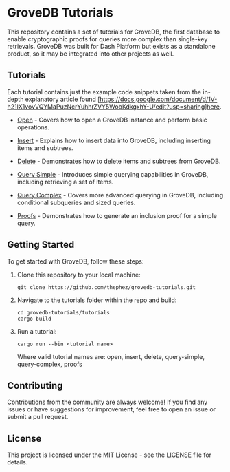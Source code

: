 # GroveDB Tutorials

This repository contains a set of tutorials for GroveDB, the first database to enable cryptographic proofs for queries more complex than single-key retrievals. GroveDB was built for Dash Platform but exists as a standalone product, so it may be integrated into other projects as well.

## Tutorials

Each tutorial contains just the example code snippets taken from the in-depth explanatory article found [https://docs.google.com/document/d/1V-h21lX1vovVQYMaPuzNcrYuhhrZVY5WobKdkgxhY-U/edit?usp=sharing]here.

- [Open](open) - Covers how to open a GroveDB instance and perform basic operations.

- [Insert](insert) - Explains how to insert data into GroveDB, including inserting items and subtrees.

- [Delete](delete) - Demonstrates how to delete items and subtrees from GroveDB.

- [Query Simple](query-simple) - Introduces simple querying capabilities in GroveDB, including retrieving a set of items.

- [Query Complex](query-complex) - Covers more advanced querying in GroveDB, including conditional subqueries and sized queries.

- [Proofs](proofs) - Demonstrates how to generate an inclusion proof for a simple query.

## Getting Started

To get started with GroveDB, follow these steps:

1. Clone this repository to your local machine:

   ```shell
   git clone https://github.com/thephez/grovedb-tutorials.git
   ```
   
2. Navigate to the tutorials folder within the repo and build:

   ```shell
   cd grovedb-tutorials/tutorials
   cargo build
   ```

3. Run a tutorial:

   ```shell
   cargo run --bin <tutorial name>
   ```
   
   Where valid tutorial names are: open, insert, delete, query-simple, query-complex, proofs

## Contributing

Contributions from the community are always welcome! If you find any issues or have suggestions for improvement, feel free to open an issue or submit a pull request.

## License

This project is licensed under the MIT License - see the LICENSE file for details.
